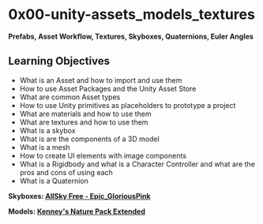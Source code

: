 # 0x00-unity-assets_models_textures

**Prefabs, Asset Workflow, Textures, Skyboxes, Quaternions, Euler Angles**


## Learning Objectives

* What is an Asset and how to import and use them
* How to use Asset Packages and the Unity Asset Store
* What are common Asset types
* How to use Unity primitives as placeholders to prototype a project
* What are materials and how to use them
* What are textures and how to use them
* What is a skybox
* What is are the components of a 3D model
* What is a mesh
* How to create UI elements with image components
* What is a Rigidbody and what is a Character Controller and what are the pros and cons of using each
* What is a Quaternion


**Skyboxes: [AllSky Free - Epic_GloriousPink](https://assetstore.unity.com/packages/2d/textures-materials/sky/allsky-free-10-sky-skybox-set-146014)**

**Models: [Kenney's Nature Pack Extended](https://kenney.nl/assets/nature-pack-extended)**
